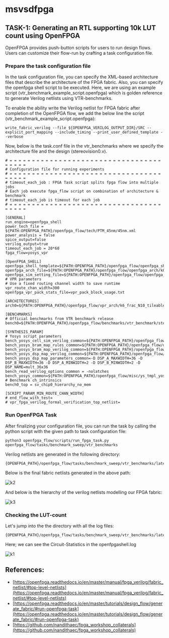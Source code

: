 # msvsdfpga

## TASK-1: Generating an RTL supporting 10k LUT count using OpenFPGA

OpenFPGA provides push-button scripts for users to run design flows. Users can customize their flow-run by crafting a task configuration file.

### Prepare the task configuration file

In the task configuration file, you can specify the XML-based architecture files that describe the architecture of the FPGA fabric.
Also, you can specify the openfpga shell script to be executed. Here, we are using an example script (vtr_benchmark_example_script.openfpga) which is golden reference to generate Verilog netlists using VTR-benchmarks. 

To enable the ability write the Verilog netlist for FPGA fabric after completion of the OpenFPGA flow, we add the below line the script (vtr_benchmark_example_script.openfpga):

```
write_fabric_verilog --file ${OPENFPGA_VERILOG_OUTPUT_DIR}/SRC --explicit_port_mapping --include_timing --print_user_defined_template --verbose
```

Now, below is the task.conf file in the vtr_benchmarks where we specify the architecture file and the design (stereovision0.v).

```
# = = = = = = = = = = = = = = = = = = = = = = = = = = = = = = = = = = = = = = =
# Configuration file for running experiments
# = = = = = = = = = = = = = = = = = = = = = = = = = = = = = = = = = = = = = = =
# timeout_each_job : FPGA Task script splits fpga flow into multiple jobs
# Each job execute fpga_flow script on combination of architecture & benchmark
# timeout_each_job is timeout for each job
# = = = = = = = = = = = = = = = = = = = = = = = = = = = = = = = = = = = = = = =

[GENERAL]
run_engine=openfpga_shell
power_tech_file = ${PATH:OPENFPGA_PATH}/openfpga_flow/tech/PTM_45nm/45nm.xml
power_analysis = false
spice_output=false
verilog_output=true
timeout_each_job = 20*60
fpga_flow=yosys_vpr

[OpenFPGA_SHELL]
openfpga_shell_template=${PATH:OPENFPGA_PATH}/openfpga_flow/openfpga_shell_scripts/vtr_benchmark_example_script.openfpga
openfpga_arch_file=${PATH:OPENFPGA_PATH}/openfpga_flow/openfpga_arch/k6_frac_N10_adder_chain_dpram8K_dsp36_40nm_openfpga.xml
openfpga_sim_setting_file=${PATH:OPENFPGA_PATH}/openfpga_flow/openfpga_simulation_settings/fixed_sim_openfpga.xml
# VPR parameters
# Use a fixed routing channel width to save runtime
vpr_route_chan_width=300
openfpga_vpr_pack_stats_file=vpr_pack_block_usage.txt

[ARCHITECTURES]
arch0=${PATH:OPENFPGA_PATH}/openfpga_flow/vpr_arch/k6_frac_N10_tileable_adder_chain_dpram8K_dsp36_40nm.xml

[BENCHMARKS]
# Official benchmarks from VTR benchmark release
bench0=${PATH:OPENFPGA_PATH}/openfpga_flow/benchmarks/vtr_benchmark/stereovision0.v

[SYNTHESIS_PARAM]
# Yosys script parameters
bench_yosys_cell_sim_verilog_common=${PATH:OPENFPGA_PATH}/openfpga_flow/openfpga_yosys_techlib/k6_frac_N10_tileable_adder_chain_dpram8K_dsp36_40nm_cell_sim.v
bench_yosys_bram_map_rules_common=${PATH:OPENFPGA_PATH}/openfpga_flow/openfpga_yosys_techlib/k6_frac_N10_tileable_adder_chain_dpram8K_dsp36_40nm_bram.txt
bench_yosys_bram_map_verilog_common=${PATH:OPENFPGA_PATH}/openfpga_flow/openfpga_yosys_techlib/k6_frac_N10_tileable_adder_chain_dpram8K_dsp36_40nm_bram_map.v
bench_yosys_dsp_map_verilog_common=${PATH:OPENFPGA_PATH}/openfpga_flow/openfpga_yosys_techlib/k6_frac_N10_tileable_adder_chain_dpram8K_dsp36_40nm_dsp_map.v
bench_yosys_dsp_map_parameters_common=-D DSP_A_MAXWIDTH=36 -D DSP_B_MAXWIDTH=36 -D DSP_A_MINWIDTH=2 -D DSP_B_MINWIDTH=2 -D DSP_NAME=mult_36x36
bench_read_verilog_options_common = -nolatches
bench_yosys_common=${PATH:OPENFPGA_PATH}/openfpga_flow/misc/ys_tmpl_yosys_vpr_bram_dsp_flow.ys
# Benchmark ch_intrinsics
bench0_top = sv_chip0_hierarchy_no_mem

[SCRIPT_PARAM_MIN_ROUTE_CHAN_WIDTH]
# end_flow_with_test=
# vpr_fpga_verilog_formal_verification_top_netlist=

```

### Run OpenFPGA Task

After finalizing your configuration file, you can run the task by calling the python script with the given path to task configuration file:

```
python3 openfpga_flow/scripts/run_fpga_task.py openfpga_flow/tasks/benchmark_sweep/vtr_benchmarks
```
Verilog netlists are generated in the following directory:

```
{OPENFPGA_PATH}/openfpga_flow/tasks/benchmark_sweep/vtr_benchmarks/latest/k6_frac_N10_tileable_adder_chain_dpram8K_dsp36_40nm/sv_chip0_hierarchy_no_mem/MIN_ROUTE_CHAN_WIDTH/SRC
```

Below is the final fabric netlists generated in the above path:

![k2](https://user-images.githubusercontent.com/56501917/220191537-0163cb1b-9fd4-46ee-a5e5-fb0f587d722d.png)

And below is the hierarchy of the verilog netlists modelling our FPGA fabric:

![k3](https://user-images.githubusercontent.com/56501917/220191622-3ccefcf0-59de-467c-85c1-4433cd362789.png)



### Checking the LUT-count

Let's jump into the the directory with all the log files:

```
{OPENFPGA_PATH}/openfpga_flow/tasks/benchmark_sweep/vtr_benchmarks/latest/k6_frac_N10_tileable_adder_chain_dpram8K_dsp36_40nm/sv_chip0_hierarchy_no_mem/MIN_ROUTE_CHAN_WIDTH
```
Here; we can see the Circuit-Statistics in the openfpgashell.log

![k1](https://user-images.githubusercontent.com/56501917/220191249-a364e5dd-8425-43cb-9b54-89f0e1bd140a.png)


## References:
- [https://openfpga.readthedocs.io/en/master/manual/fpga_verilog/fabric_netlist/#top-level-netlists](https://openfpga.readthedocs.io/en/master/manual/fpga_verilog/fabric_netlist/#top-level-netlists)
- [https://openfpga.readthedocs.io/en/master/tutorials/design_flow/generate_fabric/#run-openfpga-task](https://openfpga.readthedocs.io/en/master/tutorials/design_flow/generate_fabric/#run-openfpga-task)
- [https://github.com/nandithaec/fpga_workshop_collaterals](https://github.com/nandithaec/fpga_workshop_collaterals)
